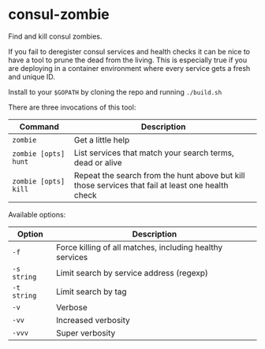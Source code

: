 # consul-zombie
Find and kill consul zombies.

If you fail to deregister consul services and health checks it can be nice to
have a tool to prune the dead from the living. This is especially true if you 
are deploying in a container environment where every service gets a fresh
and unique ID.

Install to your `$GOPATH` by cloning the repo and running `./build.sh`

There are three invocations of this tool:

Command                 | Description
------------------------|------------
`zombie`                | Get a little help
`zombie [opts] hunt` | List services that match your search terms, dead or alive
`zombie [opts] kill` | Repeat the search from the hunt above but kill those services that fail at least one health check

Available options:

Option      | Description
------------|------------
`-f`        | Force killing of all matches, including healthy services
`-s string` | Limit search by service address (regexp)
`-t string` | Limit search by tag
`-v`        | Verbose
`-vv`       | Increased verbosity
`-vvv`      | Super verbosity
